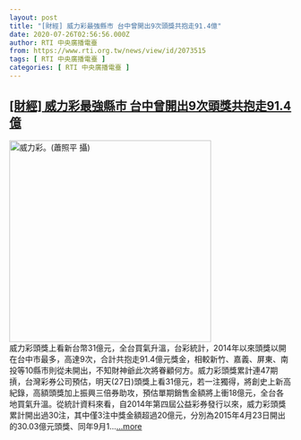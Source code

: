 ```yaml
---
layout: post
title: "[財經] 威力彩最強縣市 台中曾開出9次頭獎共抱走91.4億"
date: 2020-07-26T02:56:56.000Z
author: RTI 中央廣播電臺
from: https://www.rti.org.tw/news/view/id/2073515
tags: [ RTI 中央廣播電臺 ]
categories: [ RTI 中央廣播電臺 ]
---
```

<!--1595732216000-->
[[財經] 威力彩最強縣市 台中曾開出9次頭獎共抱走91.4億](https://www.rti.org.tw/news/view/id/2073515)
------

<div>
<img src="https://static.rti.org.tw/assets/thumbnails/2020/07/24/1d3b11a4eeec9f8efff33b0e3d615f9d.jpg" width="360" alt="威力彩。(蕭照平 攝)" title="威力彩。(蕭照平 攝)"><br>威力彩頭獎上看新台幣31億元，全台買氣升溫，台彩統計，2014年以來頭獎以開在台中市最多，高達9次，合計共抱走91.4億元獎金，相較新竹、嘉義、屏東、南投等10縣市則從未開出，不知財神爺此次將眷顧何方。威力彩頭獎累計連47期摃，台灣彩券公司預估，明天(27日)頭獎上看31億元，若一注獨得，將創史上新高紀錄，高額頭獎加上振興三倍券助攻，預估單期銷售金額將上衝18億元，全台各地買氣升溫。從統計資料來看，自2014年第四屆公益彩券發行以來，威力彩頭獎累計開出過30注，其中僅3注中獎金額超過20億元，分別為2015年4月23日開出的30.03億元頭獎、同年9月1...<a target="_blank" href="https://www.rti.org.tw/news/view/id/2073515">...more</a>
</div>
